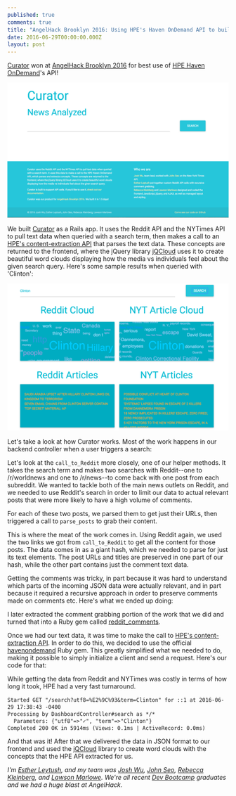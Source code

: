 ```yaml
---
published: true
comments: true
title: "AngelHack Brooklyn 2016: Using HPE's Haven OnDemand API to build Curator"
date: 2016-06-29T00:00:00.000Z
layout: post
---
```

[Curator](https://github.com/mindplace/Curator-a-) won at [AngelHack Brooklyn 2016](http://angelhack.com/portfolio-item/brooklyn-usa-may-7-8-2016/) for best use of [HPE Haven OnDemand](https://dev.havenondemand.com/apis)'s API!

![curator](/assets/blog/curator.png)

We built [Curator](https://github.com/mindplace/Curator-a-) as a Rails app. It uses the Reddit API and the NYTimes API to pull text data when queried with a search term, then makes a call to an [HPE's content-extraction API](https://dev.havenondemand.com/apis/getcontent#overview) that parses the text data. These concepts are returned to the frontend, where the jQuery library [jQCloud](https://github.com/lucaong/jQCloud) uses it to create beautiful word clouds displaying how the media vs individuals feel about the given search query. Here's some sample results when queried with 'Clinton':

![clinton-query-curator](/assets/blog/curator-clinton.png)

Let's take a look at how Curator works. Most of the work happens in our backend controller when a user triggers a search:

<script src="https://gist.github.com/mindplace/afb75737a756eb5892e900a3fc189fd8.js"></script>

Let's look at the <code>call_to_Reddit</code> more closely, one of our helper methods. It takes the search term and makes two searches with Reddit--one to /r/worldnews and one to /r/news--to come back with one post from each subreddit. We wanted to tackle both of the main news outlets on Reddit, and we needed to use Reddit's search in order to limit our data to actual relevant posts that were more likely to have a high volume of comments.

<script src="https://gist.github.com/mindplace/0d1e29b8fd77f56e62b6ccc83af611b6.js"></script>

For each of these two posts, we parsed them to get just their URLs, then triggered a call to <code>parse_posts</code> to grab their content.

This is where the meat of the work comes in. Using Reddit again, we used the two links we got from <code>call_to_Reddit</code> to get all the content for those posts. The data comes in as a giant hash, which we needed to parse for just its text elements. The post URLs and titles are preserved in one part of our hash, while the other part contains just the comment text data.

<script src="https://gist.github.com/mindplace/67e02efee51ec7529449f9be620fdf57.js"></script>

Getting the comments was tricky, in part because it was hard to understand which parts of the incoming JSON data were actually relevant, and in part because it required a recursive approach in order to preserve comments made on comments etc. Here's what we ended up doing:

<script src="https://gist.github.com/mindplace/31948caecce83b612739baba2786e139.js"></script>

I later extracted the comment grabbing portion of the work that we did and turned that into a Ruby gem called [reddit_comments](https://github.com/mindplace/reddit_comments_gem).

Once we had our text data, it was time to make the call to [HPE's content-extraction API](https://dev.havenondemand.com/apis/getcontent#overview). In order to do this, we decided to use the official [havenondemand](https://github.com/HPE-Haven-OnDemand/havenondemand-ruby) Ruby gem. This greatly simplified what we needed to do, making it possible to simply initialize a client and send a request. Here's our code for that:

<script src="https://gist.github.com/mindplace/a9640d6406cf3986f8cc59e18564f0aa.js"></script>

While getting the data from Reddit and NYTimes was costly in terms of how long it took, HPE had a very fast turnaround.

```
Started GET "/search?utf8=%E2%9C%93&term=Clinton" for ::1 at 2016-06-29 17:38:43 -0400
Processing by DashboardController#search as */*
  Parameters: {"utf8"=>"✓", "term"=>"Clinton"}
Completed 200 OK in 5914ms (Views: 0.1ms | ActiveRecord: 0.0ms)
```

And that was it! After that we delivered the data in JSON format to our frontend and used the [jQCloud](https://github.com/lucaong/jQCloud) library to create word clouds with the concepts that the HPE API extracted for us.

*I'm [Esther Leytush](https://github.com/mindplace), and my team was [Josh Wu](https://github.com/JoshJHWu), [John Seo](https://github.com/seodo), [Rebecca Kleinberg](https://github.com/RebeccaKleinberg), and [Lawson Marlowe](https://github.com/sonomar). We're all recent [Dev Bootcamp](http://devbootcamp.com/) graduates and we had a huge blast at AngelHack.*
